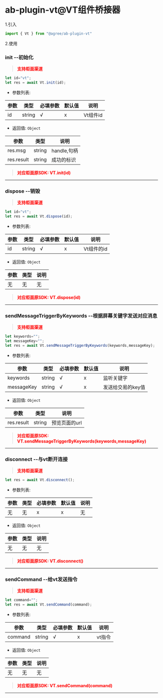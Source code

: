 # ab-plugin-vt@VT组件桥接器

1.引入

```js
import { Vt } from "@agree/ab-plugin-vt"
```

2.使用
###  init --初始化
> <font color ='red' style="font-weight:bold">支持柜面渠道</font>
```js
let id="vt";
let res = await Vt.init(id);
```
- 参数列表:

| 参数    | 类型   | 必填参数|默认值 |说明    |
| ------- | ------ | ---|---|------------------ |
| id      | string | √  | x |Vt组件id    |

- 返回值: `Object`

| 参数    | 类型   | 说明    |
| ------- | ------ |------------------ |
| res.msg   | string |  handle,句柄  |
| res.result| string |  成功的标识  |
> <font color ='red' style="font-weight:bold">对应柜面原SDK: VT.init(id)</font>
----------------------------------------------------
###  dispose --销毁
> <font color ='red' style="font-weight:bold">支持柜面渠道</font>
```js
let id="vt";
let res = await Vt.dispose(id);
```
- 参数列表:

| 参数    | 类型   | 必填参数|默认值 |说明    |
| ------- | ------ | ---|---|------------------ |
| id      | string | √  | x |Vt组件的id    |

- 返回值: `Object`

| 参数    | 类型   | 说明    |
| ------- | ------ |------------------ |
| 无    | 无 |  无  |
> <font color ='red' style="font-weight:bold">对应柜面原SDK: VT.dispose(id)</font>
----------------------------------------------------
###  sendMessageTriggerByKeywords --根据屏幕关键字发送对应消息
> <font color ='red' style="font-weight:bold">支持柜面渠道</font>
```js
let keywords="";
let messageKey="";
let res = await Vt.sendMessageTriggerByKeywords(keywords,messageKey);
```
- 参数列表:

| 参数    | 类型   | 必填参数|默认值 |说明    |
| ------- | ------ | ---|---|------------------ |
| keywords | string | √  | x |监听关键字    |
| messageKey| string | √  | x |发送给交易的key值    |
- 返回值: `Object`

| 参数    | 类型   | 说明    |
| ------- | ------ |------------------ |
| res.result    | string |  预览页面的url  |
> <font color ='red' style="font-weight:bold">对应柜面原SDK: VT.sendMessageTriggerByKeywords(keywords,messageKey)</font>
----------------------------------------------------
###  disconnect --与vt断开连接
> <font color ='red' style="font-weight:bold">支持柜面渠道</font>
```js
let res = await Vt.disconnect();
```
- 参数列表:

| 参数    | 类型   | 必填参数|默认值 |说明    |
| ------- | ------| ---|---|------------------ |
| 无      | 无 | x  | x |无    |

- 返回值: `Object`

| 参数    | 类型   | 说明    |
| ------- | ------ |------------------ |
| 无    | 无 |  无  |
> <font color ='red' style="font-weight:bold">对应柜面原SDK: VT.disconnect()</font>
----------------------------------------------------
###  sendCommand --给vt发送指令
> <font color ='red' style="font-weight:bold">支持柜面渠道</font>
```js
let command="";
let res = await Vt.sendCommand(command);
```
- 参数列表:

| 参数    | 类型   | 必填参数|默认值 |说明    |
| ------- | ------ | ---|---|------------------ |
| command | string | √  | x |vt指令    |

- 返回值: `Object`

| 参数    | 类型   | 说明    |
| ------- | ------ |------------------ |
| 无   | 无 |  无  |
> <font color ='red' style="font-weight:bold">对应柜面原SDK: VT.sendCommand(command)</font>
----------------------------------------------------
